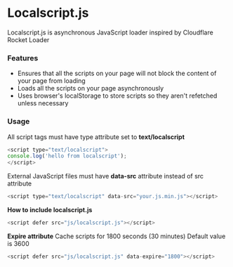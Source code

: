 # Localscript.js
Localscript.js is asynchronous JavaScript loader inspired by Cloudflare Rocket Loader

### Features

* Ensures that all the scripts on your page will not block the content of your page from loading
* Loads all the scripts on your page asynchronously
* Uses browser's localStorage to store scripts so they aren't refetched unless necessary 

### Usage
All script tags must have type attribute set to **text/localscript**
```javascript
<script type="text/localscript">
console.log('hello from localscript');
</script>
 ```

External JavaScript files must have **data-src** attribute instead of src attribute 
```javascript
<script type="text/localscript" data-src="your.js.min.js"></script>
```

**How to include localscript.js**
```javascript
<script defer src="js/localscript.js"></script>
```

**Expire attribute**
Cache scripts for 1800 seconds (30 minutes) 
Default value is 3600 
```javascript
<script defer src="js/localscript.js" data-expire="1800"></script>
```
 